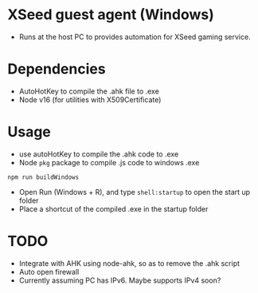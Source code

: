 # XSeed guest agent (Windows)
- Runs at the host PC to provides automation for XSeed gaming service.

# Dependencies
- AutoHotKey to compile the .ahk file to .exe 
- Node v16 (for utilities with X509Certificate)

# Usage 
- use autoHotKey to compile the .ahk code to .exe 
- Node `pkg` package to compile .js code to windows .exe 
```
npm run buildWindows
```
- Open Run (Windows + R), and type `shell:startup` to open the start up folder
- Place a shortcut of the compiled .exe in the startup folder

# TODO 
- Integrate with AHK using node-ahk, so as to remove the .ahk script 
- Auto open firewall
- Currently assuming PC has IPv6. Maybe supports IPv4 soon? 